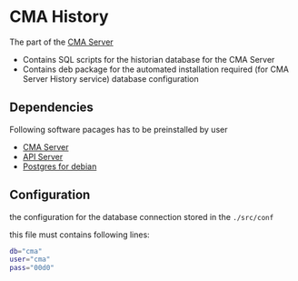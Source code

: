# CMA History

The part of the [CMA Server](https://github.com/a-givertzman/fr-service)

- Contains SQL scripts for the historian database for the CMA Server
- Contains deb package for the automated installation required
(for CMA Server History service) database configuration

## Dependencies

Following software pacages has to be preinstalled by user

- [CMA Server](https://github.com/a-givertzman/fr-service)
- [API Server](https://github.com/a-givertzman/api-server)
- [Postgres for debian](https://www.postgresql.org/download/linux/debian/)

## Configuration

the configuration for the database connection stored in the `./src/conf`

this file must contains following lines:

```bash
db="cma"
user="cma"
pass="00d0"
```
